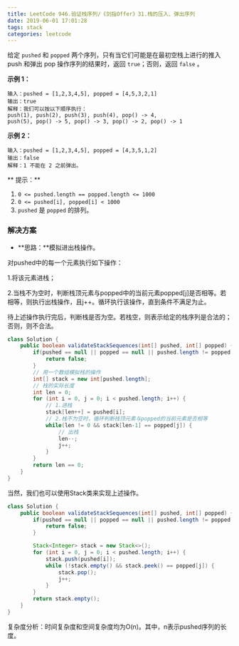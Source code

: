 ```yaml
---
title: LeetCode 946.验证栈序列/《剑指Offer》31.栈的压入、弹出序列
date: 2019-06-01 17:01:28
tags: stack
categories: leetcode
---
```


给定 `pushed` 和 `popped` 两个序列，只有当它们可能是在最初空栈上进行的推入 push 和弹出 pop 操作序列的结果时，返回 `true`；否则，返回 `false` 。

<!--more-->

**示例 1：**

```
输入：pushed = [1,2,3,4,5], popped = [4,5,3,2,1]
输出：true
解释：我们可以按以下顺序执行：
push(1), push(2), push(3), push(4), pop() -> 4,
push(5), pop() -> 5, pop() -> 3, pop() -> 2, pop() -> 1
```

**示例 2：**

```
输入：pushed = [1,2,3,4,5], popped = [4,3,5,1,2]
输出：false
解释：1 不能在 2 之前弹出。
```

** 提示：**

1. `0 <= pushed.length == popped.length <= 1000`
2. `0 <= pushed[i], popped[i] < 1000`
3. `pushed` 是 `popped` 的排列。

### 解决方案

* **思路：**模拟进出栈操作。

对pushed中的每一个元素执行如下操作：

1.将该元素进栈；

2.当栈不为空时，判断栈顶元素与popped中的当前元素popped[j]是否相等。若相等，则执行出栈操作，且j++。循环执行该操作，直到条件不满足为止。

待上述操作执行完后，判断栈是否为空。若栈空，则表示给定的栈序列是合法的；否则，则不合法。

```java
class Solution {
    public boolean validateStackSequences(int[] pushed, int[] popped) {
        if(pushed == null || popped == null || pushed.length != popped.length) {
            return false;
        }
        // 用一个数组模拟栈的操作
        int[] stack = new int[pushed.length];
        // 栈的实际长度
        int len = 0;
        for (int i = 0, j = 0; i < pushed.length; i++) {
            // 1.进栈
            stack[len++] = pushed[i];
            // 2.栈不为空时，循环判断栈顶元素与popped的当前元素是否相等
            while(len != 0 && stack[len-1] == popped[j]) {
                // 出栈
                len--;
                j++;
            }
        }
        return len == 0;
    }
}
```

当然，我们也可以使用Stack类来实现上述操作。

```java
class Solution {
    public boolean validateStackSequences(int[] pushed, int[] popped) {
        if(pushed == null || popped == null || pushed.length != popped.length) {
            return false;
        }

        Stack<Integer> stack = new Stack<>();          
        for (int i = 0, j = 0; i < pushed.length; i++) {   
            stack.push(pushed[i]);        
            while (!stack.empty() && stack.peek() == popped[j]) {
                stack.pop();
                j++;
            }
        }
        return stack.empty();
    }
}
```

复杂度分析：时间复杂度和空间复杂度均为O(n)。其中，n表示pushed序列的长度。
